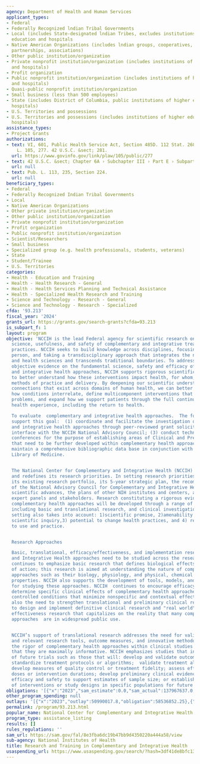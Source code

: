 ```yaml
---
agency: Department of Health and Human Services
applicant_types:
- Federal
- Federally Recognized lndian Tribal Governments
- Local (includes State-designated lndian Tribes, excludes institutions of higher
  education and hospitals
- Native American Organizations (includes lndian groups, cooperatives, corporations,
  partnerships, associations)
- Other public institution/organization
- Private nonprofit institution/organization (includes institutions of higher education
  and hospitals)
- Profit organization
- Public nonprofit institution/organization (includes institutions of higher education
  and hospitals)
- Quasi-public nonprofit institution/organization
- Small business (less than 500 employees)
- State (includes District of Columbia, public institutions of higher education and
  hospitals)
- U.S. Territories and possessions
- U.S. Territories and possessions (includes institutions of higher education and
  hospitals)
assistance_types:
- Project Grants
authorizations:
- text: VI, 601, Public Health Service Act, Section 485D. 112 Stat. 2681-387. Pub.
    L. 105, 277. 42 U.S.C. &sect; 281.
  url: https://www.govinfo.gov/link/plaw/105/public/277
- text: 42 U.S.C. &sect; Chapter 6A › Subchapter III › Part E › Subpart 5 › § 287c–21.
  url: null
- text: Pub. L. 113, 235, Section 224.
  url: null
beneficiary_types:
- Federal
- Federally Recognized Indian Tribal Governments
- Local
- Native American Organizations
- Other private institution/organization
- Other public institution/organization
- Private nonprofit institution/organization
- Profit organization
- Public nonprofit institution/organization
- Scientist/Researchers
- Small business
- Specialized group (e.g. health professionals, students, veterans)
- State
- Student/Trainee
- U.S. Territories
categories:
- Health - Education and Training
- Health - Health Research - General
- Health - Health Services Planning and Technical Assistance
- Health - Specialized Health Research and Training
- Science and Technology - Research - General
- Science and Technology - Research - Specialized
cfda: '93.213'
fiscal_year: '2024'
grants_url: https://grants.gov/search-grants?cfda=93.213
is_subpart_f: 1
layout: program
objective: 'NCCIH is the lead Federal agency for scientific research on the fundamental
  science, usefulness, and safety of complementary and integrative treatments and
  practices. NCCIH seeks to build knowledge across disciplines, focusing on the whole
  person, and taking a transdisciplinary approach that integrates the natural, social,
  and health sciences and transcends traditional boundaries. To address the need for
  objective evidence on the fundamental science, safety and efficacy of complementary
  and integrative health approaches, NCCIH supports rigorous scientific investigation
  to better understand how these interventions impact health, for whom, and the optimal
  methods of practice and delivery. By deepening our scientific understanding of the
  connections that exist across domains of human health, we can better understand
  how conditions interrelate, define multicomponent interventions that address these
  problems, and expand how we support patients through the full continuum of their
  health experience, including the return to health.

  To evaluate  complementary and integrative health approaches.  The following objectives
  support this goal:  (1) coordinate and facilitate the investigation of complementary
  and integrative health approaches through peer-reviewed grant solicitations; (2)
  interface with the NCCIH National Advisory Council; (3) conduct technology assessment
  conferences for the purpose of establishing areas of Clinical and Pre-clinical research
  that need to be further developed within complementary health approaches; and (4)
  maintain a comprehensive bibliographic data base in conjunction with the National
  Library of Medicine.


  The National Center for Complementary and Integrative Health (NCCIH) regularly examines
  and redefines its research priorities. In setting research priorities, NCCIH considers
  its existing research portfolio, its 5-year strategic plan, the recommendations
  of the National Advisory Council for Complementary and Integrative Health, current
  scientific advances, the plans of other NIH institutes and centers, and input from
  expert panels and stakeholders. Research constituting a rigorous evidence base for
  complementary health approaches will be developed through a range of research strategies
  including basic and translational research, and clinical investigation. Priority
  setting also takes into account: 1)scientific promise, 2)amenability to rigorous
  scientific inquiry,3) potential to change health practices, and 4) relationship
  to use and practice.


  Research Approaches

  Basic, translational, efficacy/effectiveness, and implementation research for Complementary
  and Integrative Health approaches need to be studied across the research continuum.  NCCIH
  continues to emphasize basic research that defines biological effects and mechanisms
  of action; this research is aimed at understanding the nature of complementary health
  approaches such as their biology, physiology, and physical, chemical and behavioral
  properties. NCCIH also supports the development of tools, models, and methodologies
  for studying these approaches. NCCIH  continues to encourage efficacy studies to
  determine specific clinical effects of complementary health approaches  under carefully
  controlled conditions that minimize nonspecific and contextual effects. There is
  also the need to strengthen translational and preliminary clinical research required
  to design and implement definitive clinical research and "real world" outcomes and
  effectiveness research that capitalizes on the reality that many complementary health
  approaches  are in widespread public use.


  NCCIH’s support of translational research addresses the need for valid, reliable
  and relevant research tools, outcome measures, and innovative methodology to enhance
  the rigor of complementary health approaches within clinical studies and to ensure
  that they are maximally informative. NCCIH emphasizes studies that inform the design
  of future trials such as those that will: develop and validate outcome measures;
  standardize treatment protocols or algorithms;  validate treatment algorithms and/or;
  develop measures of quality control or treatment fidelity; assess effects of various
  doses or intervention durations; develop preliminary clinical evidence regarding
  efficacy and safety to support estimates of sample size; or establish feasibility
  of interventions or study designs in specific populations for future studies.'
obligations: '[{"x":"2023","sam_estimate":0.0,"sam_actual":137967637.0,"usa_spending_actual":118603904.84},{"x":"2024","sam_estimate":0.0,"sam_actual":136270635.0,"usa_spending_actual":118986469.27},{"x":"2025","sam_estimate":0.0,"sam_actual":132891123.0,"usa_spending_actual":0.0}]'
other_program_spending: null
outlays: '[{"x":"2023","outlay":50990017.8,"obligation":58536852.25},{"x":"2024","outlay":82196482.53,"obligation":39448824.0},{"x":"2025","outlay":0.0,"obligation":0.0}]'
permalink: /program/93.213.html
popular_name: National Center for Complementary and Integrative Health
program_type: assistance_listing
results: []
rules_regulations: ''
sam_url: https://sam.gov/fal/8e3fba6dc19b47bb9d4350220a444a58/view
sub-agency: National Institutes of Health
title: Research and Training in Complementary and Integrative Health
usaspending_url: https://www.usaspending.gov/search/?hash=3df41de8bfc13a873ec075038545a862
---
```


